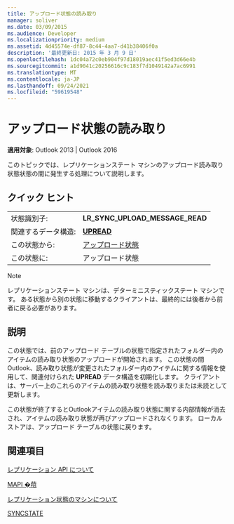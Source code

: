 ```yaml
---
title: アップロード状態の読み取り
manager: soliver
ms.date: 03/09/2015
ms.audience: Developer
ms.localizationpriority: medium
ms.assetid: 4d45574e-df87-8c44-4aa7-d41b38406f0a
description: '最終更新日: 2015 年 3 月 9 日'
ms.openlocfilehash: 1dc04a72c0eb904f97d18019aec41f5ed3d66e4b
ms.sourcegitcommit: a1d9041c20256616c9c183f7d1049142a7ac6991
ms.translationtype: MT
ms.contentlocale: ja-JP
ms.lasthandoff: 09/24/2021
ms.locfileid: "59619548"
---
```

# <a name="upload-read-status-state"></a>アップロード状態の読み取り

  
  
**適用対象**: Outlook 2013 | Outlook 2016 
  
 このトピックでは、レプリケーションステート マシンのアップロード読み取り状態状態の間に発生する処理について説明します。 
  
## <a name="quick-info"></a>クイック ヒント

|||
|:-----|:-----|
|状態識別子:  <br/> |**LR_SYNC_UPLOAD_MESSAGE_READ** <br/> |
|関連するデータ構造:  <br/> |**[UPREAD](upread.md)** <br/> |
|この状態から:  <br/> |[アップロード状態](upload-table-state.md) <br/> |
|この状態に:  <br/> |アップロード状態  <br/> |
   
> [!NOTE]
> レプリケーションステート マシンは、デターミニスティックステート マシンです。 ある状態から別の状態に移動するクライアントは、最終的には後者から前者に戻る必要があります。 
  
## <a name="description"></a>説明

この状態では、前のアップロード テーブルの状態で指定されたフォルダー内のアイテムの読み取り状態のアップロードが開始されます。 この状態の間Outlook、読み取り状態が変更されたフォルダー内のアイテムに関する情報を使用して、関連付けられた **UPREAD** データ構造を初期化します。 クライアントは、サーバー上のこれらのアイテムの読み取り状態を読み取りまたは未読として更新します。 
  
この状態が終了するとOutlookアイテムの読み取り状態に関する内部情報が消去され、アイテムの読み取り状態が再びアップロードされなくります。 ローカル ストアは、アップロード テーブルの状態に戻ります。
  
## <a name="see-also"></a>関連項目



[レプリケーション API について](about-the-replication-api.md)
  
[MAPI �萔](mapi-constants.md)
  
[レプリケーション状態のマシンについて](about-the-replication-state-machine.md)
  
[SYNCSTATE](syncstate.md)

